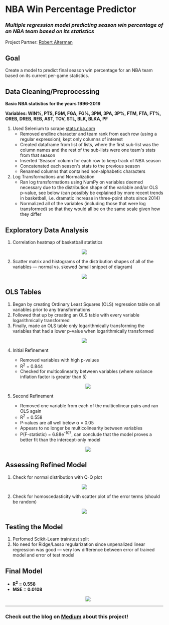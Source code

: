 # NBA Win Percentage Predictor
### _Multiple regression model predicting season win percentage of an NBA team based on its statistics_
Project Partner: [Robert Alterman](https://github.com/ralterman "Robert Alterman's GitHub")

## Goal
Create a model to predict final season win percentage for an NBA team based on its current per-game statistics.

## Data Cleaning/Preprocessing
__Basic NBA statistics for the years 1996-2019__

__Variables: WIN%, PTS, FGM, FGA, FG%, 3PM, 3PA, 3P%, FTM, FTA, FT%, OREB, DREB, REB, AST, TOV, STL, BLK, BLKA, PF__
1. Used Selenium to scrape [stats.nba.com](https://stats.nba.com/teams/traditional/?sort=W_PCT&dir=-1 "NBA Stats Official Site")
   * Removed endline character and team rank from each row (using a regular expression); kept only columns of interest
   * Created dataframe from list of lists, where the first sub-list was the column names and the rest of the sub-lists were one team's          stats from that season
   * Inserted 'Season' column for each row to keep track of NBA season
   * Concatenated each season's stats to the previous season
   * Renamed columns that contained non-alphabetic characters
2. Log Transformations and Normalization
   * Ran log transformations using NumPy on variables deemed necessary due to the distribution shape of the variable and/or OLS p-value,        see below (can possibly be explained by more recent trends in basketball, i.e. dramatic increase in three-point shots since 2014)
   * Normalized all of the variables (including those that were log transformed) so that they would all be on the same scale given how          they differ
   
## Exploratory Data Analysis
1. Correlation heatmap of basketball statistics
  <p align="center"><img src="https://github.com/ralterman/nba_win_percentage_predictor/blob/master/images/heatmap.png"></p>

2. Scatter matrix and histograms of the distribution shapes of all of the variables — normal vs. skewed (small snippet of diagram)
  <p align="center"><img src="https://github.com/ralterman/nba_win_percentage_predictor/blob/master/images/scatter_matrix.png"></p>

## OLS Tables
1. Began by creating Ordinary Least Squares (OLS) regression table on all variables prior to any transformations
2. Followed that up by creating an OLS table with every variable logarithmically transformed
3. Finally, made an OLS table only logarithmically transforming the variables that had a lower p-value when logarithmically transformed
  <p align="center"><img src="https://github.com/ralterman/nba_win_percentage_predictor/blob/master/images/ols_tables.png"></p>

4. Initial Refinement
    * Removed variables with high p-values
    * R<sup>2</sup> = 0.844
    * Checked for multicolinearity between variables (where variance inflation factor is greater than 5)
    <p align="center"><img src="https://github.com/ralterman/nba_win_percentage_predictor/blob/master/images/ols_tables2.png"></p>

5. Second Refinement
    * Removed one variable from each of the multicolinear pairs and ran OLS again
    * R<sup>2</sup> = 0.558
    * P-values are all well below α = 0.05
    * Appears to no longer be multicolinearity between variables
    * P(F-statistic) = 6.88e<sup>-107</sup>, can conclude that the model proves a better fit than the intercept-only model
    <p align="center"><img src="https://github.com/ralterman/nba_win_percentage_predictor/blob/master/images/ols_tables3.png"></p>

## Assessing Refined Model
1. Check for normal distribution with Q-Q plot
  <p align="center"><img src="https://github.com/ralterman/nba_win_percentage_predictor/blob/master/images/qqplot.png"></p>

2. Check for homoscedasticity with scatter plot of the error terms (should be random)
  <p align="center"><img src="https://github.com/ralterman/nba_win_percentage_predictor/blob/master/images/homoscedasticity.png"></p>
  
## Testing the Model
1. Perfomed Scikit-Learn train/test split
2. No need for Ridge/Lasso regularization since unpenalized linear regression was good — very low difference between error of trained        model and error of test model

## Final Model
* __R<sup>2</sup> = 0.558__
* __MSE = 0.0108__
  <p align="center"><img src="https://github.com/ralterman/nba_win_percentage_predictor/blob/master/images/final_model.png"></p>

---

### Check out the blog on [Medium](https://towardsdatascience.com/predicting-nba-win-percentage-84148ae8d3e6?source=friends_link&sk=60b953ba634f715b65e11753753d9693 "Predicting NBA Win Percentage Medium Blog") about this project! 
